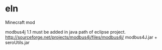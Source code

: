 eln
===

Minecraft mod

modbus4j 1.1 must be added in java path of eclipse project.
http://sourceforge.net/projects/modbus4j/files/modbus4j/
modbus4J.jar + seroUtils.jar
